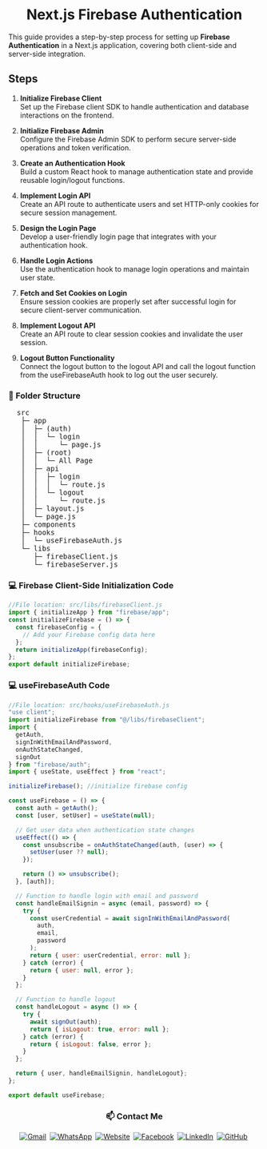 <h1 style="text-align: center;">Next.js Firebase Authentication</h1>

This guide provides a step-by-step process for setting up **Firebase Authentication** in a Next.js application, covering both client-side and server-side integration.

## Steps

1. **Initialize Firebase Client**  
   Set up the Firebase client SDK to handle authentication and database interactions on the frontend.

2. **Initialize Firebase Admin**  
   Configure the Firebase Admin SDK to perform secure server-side operations and token verification.

3. **Create an Authentication Hook**  
   Build a custom React hook to manage authentication state and provide reusable login/logout functions.

4. **Implement Login API**  
   Create an API route to authenticate users and set HTTP-only cookies for secure session management.

5. **Design the Login Page**  
   Develop a user-friendly login page that integrates with your authentication hook.

6. **Handle Login Actions**  
   Use the authentication hook to manage login operations and maintain user state.

7. **Fetch and Set Cookies on Login**  
   Ensure session cookies are properly set after successful login for secure client-server communication.

8. **Implement Logout API**  
   Create an API route to clear session cookies and invalidate the user session.

9. **Logout Button Functionality**  
   Connect the logout button to the logout API and call the logout function from the useFirebaseAuth hook to log out the user securely.


<h3>📂 Folder Structure</h3>
<div>
<pre>
  src
   ├─ app
   │  ├─ (auth)
   │  │  └─ login
   │  │     └─ page.js
   │  ├─ (root)
   │  │  └─ All Page
   │  ├─ api
   │  │  ├─ login
   │  │  │  └─ route.js
   │  │  └─ logout
   │  │     └─ route.js
   │  ├─ layout.js
   │  └─ page.js
   ├─ components
   ├─ hooks
   │  └─ useFirebaseAuth.js
   └─ libs
      ├─ firebaseClient.js
      └─ firebaseServer.js
</pre>
</div>



<h3>💻 Firebase Client-Side Initialization Code</h3>

```js
//File location: src/libs/firebaseClient.js
import { initializeApp } from "firebase/app";
const initializeFirebase = () => {
  const firebaseConfig = {
    // Add your Firebase config data here
  };
  return initializeApp(firebaseConfig);
};
export default initializeFirebase;
```

<h3>💻 useFirebaseAuth Code</h3>

```js
//File location: src/hooks/useFirebaseAuth.js
"use client";
import initializeFirebase from "@/libs/firebaseClient";
import {
  getAuth,
  signInWithEmailAndPassword,
  onAuthStateChanged,
  signOut
} from "firebase/auth";
import { useState, useEffect } from "react";

initializeFirebase(); //initialize firebase config

const useFirebase = () => {
  const auth = getAuth();
  const [user, setUser] = useState(null);

  // Get user data when authentication state changes
  useEffect(() => {
    const unsubscribe = onAuthStateChanged(auth, (user) => {
      setUser(user ?? null);
    });

    return () => unsubscribe();
  }, [auth]);

  // Function to handle login with email and password
  const handleEmailSignin = async (email, password) => {
    try {
      const userCredential = await signInWithEmailAndPassword(
        auth,
        email,
        password
      );
      return { user: userCredential, error: null };
    } catch (error) {
      return { user: null, error };
    }
  };

  // Function to handle logout
  const handleLogout = async () => {
    try {
      await signOut(auth);
      return { isLogout: true, error: null };
    } catch (error) {
      return { isLogout: false, error };
    }
  };

  return { user, handleEmailSignin, handleLogout};
};

export default useFirebase;
```







<div align="center">

### 📫 Contact Me

<a href="mailto:jahidulislamzim845@gmail.com" style="display:inline-block; margin-right:3px; outline:none; border:none;">
  <img src="https://img.shields.io/badge/Gmail-D14836?style=for-the-badge&logo=gmail&logoColor=white" alt="Gmail">
</a>
<a href="tel:+8801780115943" style="display:inline-block; margin-right:3px; outline:none; border:none;">
  <img src="https://img.shields.io/badge/WhatsApp-25D366?style=for-the-badge&logo=whatsapp&logoColor=white" alt="WhatsApp">
</a>
<a href="https://jahidulislamzim.netlify.app" target="_blank" style="display:inline-block; margin-right:3px; outline:none; border:none;">
  <img src="https://img.shields.io/badge/Website-000000?style=for-the-badge&logo=About.me&logoColor=white" alt="Website">
</a>
<a href="https://www.facebook.com/jahidulislamzim43" target="_blank" style="display:inline-block; margin-right:3px; outline:none; border:none;">
  <img src="https://img.shields.io/badge/Facebook-1877F2?style=for-the-badge&logo=facebook&logoColor=white" alt="Facebook">
</a>
<a href="https://www.linkedin.com/in/jahidulislamzim/" target="_blank" style="display:inline-block; margin-right:3px; outline:none; border:none;">
  <img src="https://img.shields.io/badge/LinkedIn-0077B5?style=for-the-badge&logo=linkedin&logoColor=white" alt="LinkedIn">
</a>
<a href="https://github.com/jahidulislamzim" target="_blank" style="display:inline-block; margin-right:3px; outline:none; border:none;">
  <img src="https://img.shields.io/badge/GitHub-100000?style=for-the-badge&logo=github&logoColor=white" alt="GitHub">
</a>

</div>
